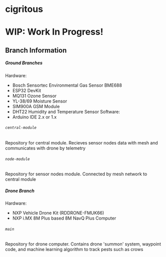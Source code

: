 # cigritous
# WIP: Work In Progress!
## Branch Information
##### Ground Branches
Hardware:
- Bosch Sensortec Environmental Gas Sensor BME688
- ESP32 DevKit
- MQ131 Ozone Sensor
- YL-38/69 Moisture Sensor
- SIM900A GSM Module
- DHT22 Humidity and Temperature Sensor
Software:
- Arduino IDE 2.x or 1.x
###### `central-module`
Repository for central module. Recieves sensor nodes data with mesh and communicates with drone by telemetry

###### `node-module`
Repository for sensor nodes module. Connected by mesh network to central module

##### Drone Branch
Hardware:
- NXP Vehicle Drone Kit (RDDRONE-FMUK66)
- NXP i.MX 8M Plus based 8M NavQ Plus Computer
###### `main`
Repository for drone computer. Contains drone 'summon' system, waypoint code, and machine learning algorithm to track pests such as crows
